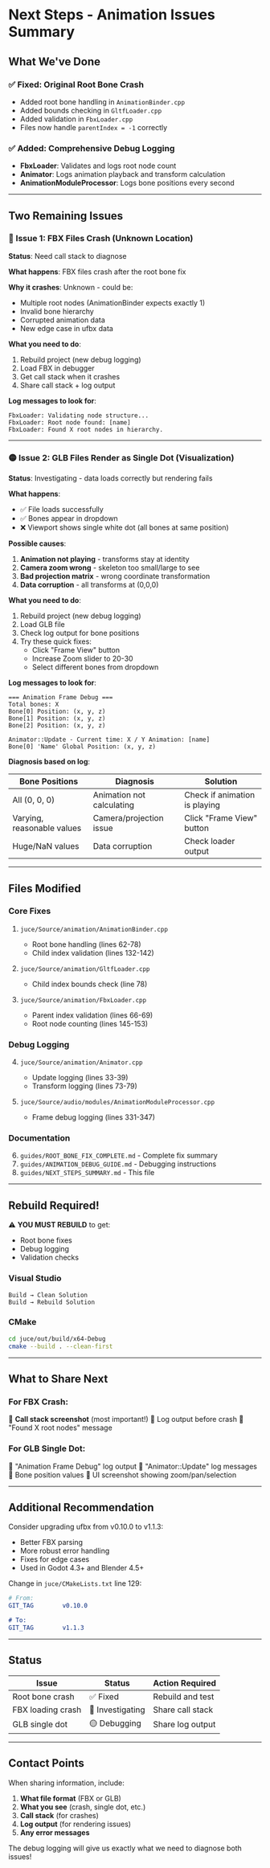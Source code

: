# Next Steps - Animation Issues Summary

## What We've Done

### ✅ Fixed: Original Root Bone Crash
- Added root bone handling in `AnimationBinder.cpp`
- Added bounds checking in `GltfLoader.cpp`
- Added validation in `FbxLoader.cpp`
- Files now handle `parentIndex = -1` correctly

### ✅ Added: Comprehensive Debug Logging
- **FbxLoader**: Validates and logs root node count
- **Animator**: Logs animation playback and transform calculation
- **AnimationModuleProcessor**: Logs bone positions every second

---

## Two Remaining Issues

### 🔴 Issue 1: FBX Files Crash (Unknown Location)

**Status**: Need call stack to diagnose

**What happens**: FBX files crash after the root bone fix

**Why it crashes**: Unknown - could be:
- Multiple root nodes (AnimationBinder expects exactly 1)
- Invalid bone hierarchy
- Corrupted animation data
- New edge case in ufbx data

**What you need to do**:
1. Rebuild project (new debug logging)
2. Load FBX in debugger
3. Get call stack when it crashes
4. Share call stack + log output

**Log messages to look for**:
```
FbxLoader: Validating node structure...
FbxLoader: Root node found: [name]
FbxLoader: Found X root nodes in hierarchy.
```

---

### 🟡 Issue 2: GLB Files Render as Single Dot (Visualization)

**Status**: Investigating - data loads correctly but rendering fails

**What happens**: 
- ✅ File loads successfully
- ✅ Bones appear in dropdown
- ❌ Viewport shows single white dot (all bones at same position)

**Possible causes**:
1. **Animation not playing** - transforms stay at identity
2. **Camera zoom wrong** - skeleton too small/large to see
3. **Bad projection matrix** - wrong coordinate transformation
4. **Data corruption** - all transforms at (0,0,0)

**What you need to do**:
1. Rebuild project (new debug logging)
2. Load GLB file
3. Check log output for bone positions
4. Try these quick fixes:
   - Click "Frame View" button
   - Increase Zoom slider to 20-30
   - Select different bones from dropdown

**Log messages to look for**:
```
=== Animation Frame Debug ===
Total bones: X
Bone[0] Position: (x, y, z)
Bone[1] Position: (x, y, z)
Bone[2] Position: (x, y, z)

Animator::Update - Current time: X / Y Animation: [name]
Bone[0] 'Name' Global Position: (x, y, z)
```

**Diagnosis based on log**:

| Bone Positions | Diagnosis | Solution |
|----------------|-----------|----------|
| All (0, 0, 0) | Animation not calculating | Check if animation is playing |
| Varying, reasonable values | Camera/projection issue | Click "Frame View" button |
| Huge/NaN values | Data corruption | Check loader output |

---

## Files Modified

### Core Fixes
1. `juce/Source/animation/AnimationBinder.cpp`
   - Root bone handling (lines 62-78)
   - Child index validation (lines 132-142)

2. `juce/Source/animation/GltfLoader.cpp`
   - Child index bounds check (line 78)

3. `juce/Source/animation/FbxLoader.cpp`
   - Parent index validation (lines 66-69)
   - Root node counting (lines 145-153)

### Debug Logging
4. `juce/Source/animation/Animator.cpp`
   - Update logging (lines 33-39)
   - Transform logging (lines 73-79)

5. `juce/Source/audio/modules/AnimationModuleProcessor.cpp`
   - Frame debug logging (lines 331-347)

### Documentation
6. `guides/ROOT_BONE_FIX_COMPLETE.md` - Complete fix summary
7. `guides/ANIMATION_DEBUG_GUIDE.md` - Debugging instructions
8. `guides/NEXT_STEPS_SUMMARY.md` - This file

---

## Rebuild Required!

⚠️ **YOU MUST REBUILD** to get:
- Root bone fixes
- Debug logging
- Validation checks

### Visual Studio
```
Build → Clean Solution
Build → Rebuild Solution
```

### CMake
```bash
cd juce/out/build/x64-Debug
cmake --build . --clean-first
```

---

## What to Share Next

### For FBX Crash:
📸 **Call stack screenshot** (most important!)
📝 Log output before crash
📝 "Found X root nodes" message

### For GLB Single Dot:
📝 "Animation Frame Debug" log output
📝 "Animator::Update" log messages
📝 Bone position values
📸 UI screenshot showing zoom/pan/selection

---

## Additional Recommendation

Consider upgrading ufbx from v0.10.0 to v1.1.3:
- Better FBX parsing
- More robust error handling
- Fixes for edge cases
- Used in Godot 4.3+ and Blender 4.5+

Change in `juce/CMakeLists.txt` line 129:
```cmake
# From:
GIT_TAG        v0.10.0

# To:
GIT_TAG        v1.1.3
```

---

## Status

| Issue | Status | Action Required |
|-------|--------|-----------------|
| Root bone crash | ✅ Fixed | Rebuild and test |
| FBX loading crash | 🔴 Investigating | Share call stack |
| GLB single dot | 🟡 Debugging | Share log output |

---

## Contact Points

When sharing information, include:
1. **What file format** (FBX or GLB)
2. **What you see** (crash, single dot, etc.)
3. **Call stack** (for crashes)
4. **Log output** (for rendering issues)
5. **Any error messages**

The debug logging will give us exactly what we need to diagnose both issues!



